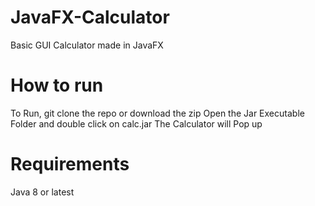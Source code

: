 # JavaFX-Calculator
Basic GUI Calculator made in JavaFX 
# How to run
To Run, git clone the repo or download the zip
Open the Jar Executable Folder and double click on calc.jar
The Calculator will Pop up
# Requirements
Java 8 or latest

